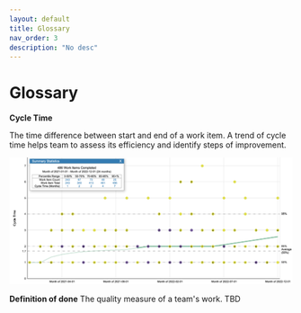 ```yaml
---
layout: default
title: Glossary
nav_order: 3
description: "No desc"
---
```


# Glossary

**Cycle Time**

The time difference between start and end of a work item. 
A trend of cycle time helps team to assess its efficiency and identify steps of improvement.

![img.png](assets/img.png)

**Definition of done**
The quality measure of a team's work. TBD 

